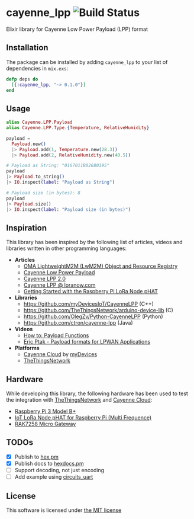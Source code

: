 # cayenne_lpp ![Build Status](https://github.com/janpieper/cayenne_lpp/workflows/Elixir%20CI/badge.svg "Build Status")

Elixir library for Cayenne Low Power Payload (LPP) format

## Installation

The package can be installed by adding `cayenne_lpp` to your list of
dependencies in `mix.exs`:

```elixir
defp deps do
  [{:cayenne_lpp, "~> 0.1.0"}]
end
```

## Usage

```elixir
alias Cayenne.LPP.Payload
alias Cayenne.LPP.Type.{Temperature, RelativeHumidity}

payload =
  Payload.new()
  |> Payload.add(1, Temperature.new(28.3))
  |> Payload.add(2, RelativeHumidity.new(40.5))

# Payload as String: "0167011B02680195"
payload
|> Payload.to_string()
|> IO.inspect(label: "Payload as String")

# Payload size (in bytes): 8
payload
|> Payload.size()
|> IO.inspect(label: "Payload size (in bytes)")
```

## Inspiration

This library has been inspired by the following list of articles, videos and
libraries written in other programming languages:

* **Articles**
  * [OMA LightweightM2M (LwM2M) Object and Resource Registry](http://openmobilealliance.org/wp/OMNA/LwM2M/LwM2MRegistry.html)
  * [Cayenne Low Power Payload](https://developers.mydevices.com/cayenne/docs/lora/#lora-cayenne-low-power-payload)
  * [Cayenne LPP 2.0](https://community.mydevices.com/t/cayenne-lpp-2-0/7510/1)
  * [Cayenne LPP @ loranow.com](https://loranow.com/cayennelpp/)
  * [Getting Started with the Raspberry Pi LoRa Node pHAT](https://learn.pi-supply.com/make/getting-started-with-the-raspberry-pi-lora-node-phat/)
* **Libraries**
  * https://github.com/myDevicesIoT/CayenneLPP (C++)
  * https://github.com/TheThingsNetwork/arduino-device-lib (C)
  * https://github.com/OlegZv/Python-CayenneLPP (Python)
  * https://github.com/ctron/cayenne-lpp (Java)
* **Videos**
  * [How to: Payload Functions](https://www.youtube.com/watch?v=nT2FnwCoP7w)
  * [Eric Ptak - Payload formats for LPWAN Applications](https://www.youtube.com/watch?v=UL5IDpGCKkU)
* **Platforms**
  * [Cayenne Cloud](https://developers.mydevices.com/) by [myDevices](https://mydevices.com/)
  * [TheThingsNetwork](https://www.thethingsnetwork.org/)

## Hardware

While developing this library, the following hardware has been used to test
the integration with [TheThingsNetwork](https://www.thethingsnetwork.org/) and
[Cayenne Cloud](https://developers.mydevices.com/):

* [Raspberry Pi 3 Model B+](https://www.raspberrypi.org/products/raspberry-pi-3-model-b-plus/)
* [IoT LoRa Node pHAT for Raspberry Pi (Multi Frequence)](https://uk.pi-supply.com/products/iot-lora-node-phat-for-raspberry-pi)
* [RAK7258 Micro Gateway](https://store.rakwireless.com/products/rak7258-micro-gateway?variant=26678395568228)

## TODOs

* [x] Publish to [hex.pm](https://hex.pm/)
* [x] Publish docs to [hexdocs.pm](https://hexdocs.pm/)
* [ ] Support decoding, not just encoding
* [ ] Add example using [circuits_uart](https://github.com/elixir-circuits/circuits_uart)

## License

This software is licensed under [the MIT license](LICENSE.md)
